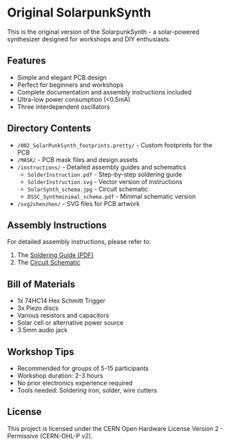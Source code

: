 # Original SolarpunkSynth

This is the original version of the SolarpunkSynth - a solar-powered synthesizer designed for workshops and DIY enthusiasts.

## Features
- Simple and elegant PCB design
- Perfect for beginners and workshops
- Complete documentation and assembly instructions included
- Ultra-low power consumption (<0.5mA)
- Three interdependent oscillators

## Directory Contents
- `/002_SolarPunkSynth_footprints.pretty/` - Custom footprints for the PCB
- `/MASK/` - PCB mask files and design assets
- `/instructions/` - Detailed assembly guides and schematics
  - `SolderInstruction.pdf` - Step-by-step soldering guide
  - `SolderInstruction.svg` - Vector version of instructions
  - `SolarSynth_schema.jpg` - Circuit schematic
  - `DSSC_Synthminimal_schema.pdf` - Minimal schematic version
- `/svg2shenzhen/` - SVG files for PCB artwork

## Assembly Instructions
For detailed assembly instructions, please refer to:
1. The [Soldering Guide (PDF)](./instructions/SolderInstruction.pdf)
2. The [Circuit Schematic](./instructions/SolarSynth_schema.jpg)

## Bill of Materials
- 1x 74HC14 Hex Schmitt Trigger
- 3x Piezo discs
- Various resistors and capacitors
- Solar cell or alternative power source
- 3.5mm audio jack

## Workshop Tips
- Recommended for groups of 5-15 participants
- Workshop duration: 2-3 hours
- No prior electronics experience required
- Tools needed: Soldering iron, solder, wire cutters

## License
This project is licensed under the CERN Open Hardware License Version 2 - Permissive (CERN-OHL-P v2).
